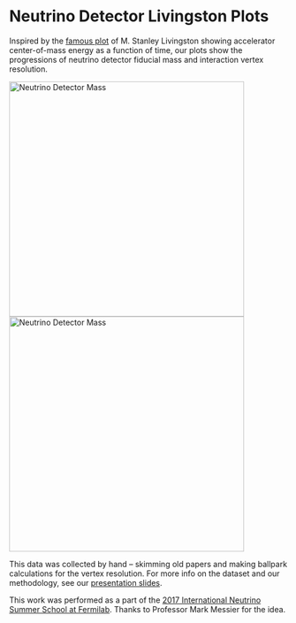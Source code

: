 # Neutrino Detector Livingston Plots

Inspired by the [famous plot][1] of M. Stanley Livingston showing accelerator
center-of-mass energy as a function of time, our plots show the progressions of
neutrino detector fiducial mass and interaction vertex resolution.

<img src="https://github.com/admlw/neutrinoDetectorsPlot/blob/master/mass.png" width="425" title="Neutrino Detector Mass"><img src="https://github.com/admlw/neutrinoDetectorsPlot/blob/master/vertex_resolution.png" width="425" title="Neutrino Detector Mass">

This data was collected by hand – skimming old papers and making ballpark calculations for the vertex resolution. For more info on the dataset and our methodology, see our [presentation slides][3].

This work was performed as a part of the [2017 International Neutrino Summer
School at Fermilab][2]. Thanks to Professor Mark Messier for the idea.

[1]: https://www.symmetrymagazine.org/article/october-2009/deconstruction-livingston-plot
[2]: https://indico.fnal.gov/event/13429/overview
[3]: https://indico.fnal.gov/event/13429/session/5/contribution/56/material/slides/0.pdf
